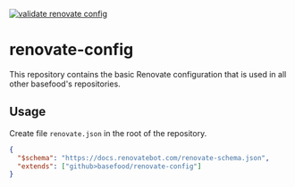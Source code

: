 [![validate renovate config](https://github.com/basefood/renovate-config/actions/workflows/ci.yaml/badge.svg)](https://github.com/basefood/renovate-config/actions/workflows/ci.yaml)

# renovate-config

This repository contains the basic Renovate configuration that is used in all other basefood's repositories.

## Usage

Create file `renovate.json` in the root of the repository.

```json
{
  "$schema": "https://docs.renovatebot.com/renovate-schema.json",
  "extends": ["github>basefood/renovate-config"]
}
```
